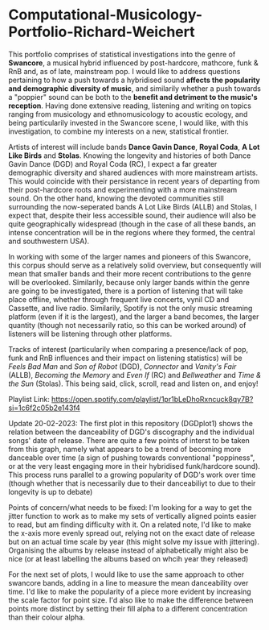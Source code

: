 # Computational-Musicology-Portfolio-Richard-Weichert
This portfolio comprises of statistical investigations into the genre of **Swancore**, a musical hybrid influenced by post-hardcore, mathcore, funk & RnB and, as of late, mainstream pop. I would like to address questions pertaining to how a push towards a hybridised sound **affects the popularity and demographic diversity of music**, and similarily whether a push towards a "poppier" sound can be both to the **benefit and detriment to the music's reception**. Having done extensive reading, listening and writing on topics ranging from musicology and ethnomusicology to acoustic ecology, and being particularily invested in the Swancore scene, I would like, with this investigation, to combine my interests on a new, statistical frontier.

Artists of interest will include bands **Dance Gavin Dance**, **Royal Coda**, **A Lot Like Birds** and **Stolas**. Knowing the longevity and histories of both Dance Gavin Dance (DGD) and Royal Coda (RC), I expect a far greater demographic diversity and shared audiences with more mainstream artists. This would coincide with their persistance in recent years of departing from their post-hardcore roots and experimenting with a more mainstream sound. On the other hand, knowing the devoted communities still surrounding the now-seperated bands A Lot Like Birds (ALLB) and Stolas, I expect that, despite their less accessible sound, their audience will also be quite geographically widespread (though in the case of all these bands, an intense concentration will be in the regions where they formed, the central and southwestern USA).

In working with some of the larger names and pioneers of this Swancore, this corpus should serve as a relatively solid overview, but consequently will mean that smaller bands and their more recent contributions to the genre will be overlooked. Similarily, because only larger bands within the genre are going to be investigated, there is a portion of listening that will take place offline, whether through frequent live concerts, vynil CD and Cassette, and live radio. Similarily, Spotify is not the only music streaming platform (even if it is the largest), and the larger a band becomes, the larger quantity (though not necessarily ratio, so this can be worked around) of listeners will be listening through other platforms.

Tracks of interest (particularily when comparing a presence/lack of pop, funk and RnB influences and their impact on listening statistics) will be *Feels Bad Man* and *Son of Robot* (DGD), *Connector* and *Vanity's Fair* (ALLB), *Becoming the Memory* and *Even If* (RC) and *Bellweather* and *Time & the Sun* (Stolas).
This being said, click, scroll, read and listen on, and enjoy!

Playlist Link: https://open.spotify.com/playlist/1pr1bLeDhoRxncuck8qy7B?si=1c6f2c05b2e143f4

Update 20-02-2023:
The first plot in this repository (DGDplot1) shows the relation between the danceability of DGD's discography and the individual songs' date of release. There are quite a few points of interst to be taken from this graph, namely what appears to be a trend of becoming more danceable over time (a sign of pushing towards conventional "poppiness", or at the very least engaging more in their hybridised funk/hardcore sound). This process runs parallel to a growing popularity of DGD's work over time (though whether that is necessarily due to their danceabiliyt to due to their longevity is up to debate)

Points of concern/what needs to be fixed: I'm looking for a way to get the jitter function to work as to make my sets of vertically aligned points easier to read, but am finding difficulty with it. On a related note, I'd like to make the x-axis more evenly spread out, relying not on the exact date of release but on an actual time scale by year (this might solve my issue with jittering). Organising the albums by release instead of alphabetically might also be nice (or at least labelling the albums based on whcih year they released)

For the next set of plots, I would like to use the same approach to other swancore bands, adding in a line to measure the mean danceability over time. I'd like to make the popularity of a piece more evident by increasing the scale factor for point size. I'd also like to make the difference between points more distinct by setting their fill alpha to a different concentration than their colour alpha.
